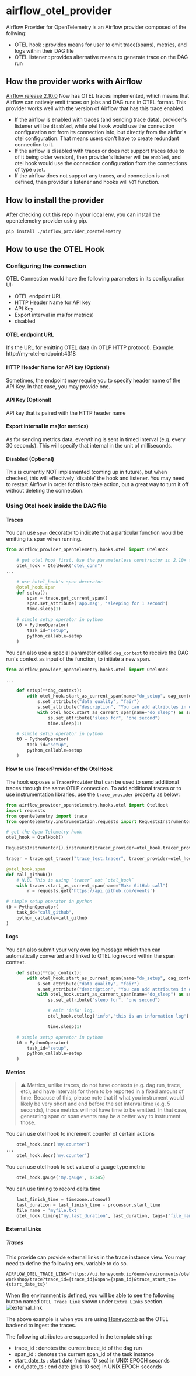 # airflow_otel_provider
Airflow Provider for OpenTelemetry is an Airflow provider composed of the follwing:
- OTEL hook : provides means for user to emit trace(spans), metrics, and logs within their DAG file
- OTEL listener : provides alternative means to generate trace on the DAG run

## How the provider works with Airflow
[Airflow release 2.10.0](https://airflow.apache.org/docs/apache-airflow/2.10.0/release_notes.html#opentelemetry-traces-for-apache-airflow-37948) Now has OTEL traces implemented, which means that Airflow can natively emit traces on jobs and DAG runs in OTEL format. This provider works well with the version of Airflow that has this trace enabled.

- If the airflow is enabled with traces (and sending trace data), provider's listener will be `disabled`, while otel hook would use the connection configuration not from its connection info, but directly from the airflor's otel configuration. That means users don't have to create redundant connection to it.
- If the airflow is disabled with traces or does not support traces (due to of it being older version), then provider's listener will be `enabled`, and otel hook would use the connection configuration from the connections of type `otel`.
- If the airflow does not support any traces, and connection is not defined, then provider's listener and hooks will `NOT` function.

## How to install the provider
After checking out this repo in your local env, you can install the opentelemetry provider using pip.
```
pip install ./airflow_provider_opentelemetry
```

## How to use the OTEL Hook

### Configuring the connection

OTEL Connection would have the following parameters in its configuration UI:

- OTEL endpoint URL
- HTTP Header Name for API key
- API Key
- Export interval in ms(for metrics)
- disabled

#### OTEL endpoint URL
It's the URL for emitting OTEL data (in OTLP HTTP protocol). Example: http://my-otel-endpoint:4318

#### HTTP Header Name for API key (Optional)
Sometimes, the endpoint may require you to specify header name of the API Key. In that case, you may provide one.

#### API Key (Optional)
API key that is paired with the HTTP header name

#### Export internal in ms(for metrics)
As for sending metrics data, everything is sent in timed interval (e.g. every 30 seconds). This will specify that internal
in the unit of milliseconds.

#### Disabled (Optional)
This is currently NOT implemented (coming up in future), but when checked, this will effectively 'disable' the hook and listener.
You may need to restart Airflow in order for this to take action, but a great way to turn it off without deleting the connection.

### Using Otel hook inside the DAG file

#### Traces

You can use `span` decorator to indicate that a particular function would be emitting its span when running.

```python
from airflow_provider_opentelemetry.hooks.otel import OtelHook

    # get otel hook first. Use the parameterless constructor in 2.10+ to share the server's OTLP config.
    otel_hook = OtelHook("otel_conn")
...

    # use hotel_hook's span decorator
    @otel_hook.span
    def setup():
        span = trace.get_current_span()
        span.set_attribute('app.msg', 'sleeping for 1 second')
        time.sleep(1)

    # simple setup operator in python
    t0 = PythonOperator(
        task_id="setup",
        python_callable=setup
    )

```

You can also use a special parameter called `dag_context` to receive the DAG run's context as input of the function, to initiate a new span.

```python
from airflow_provider_opentelemetry.hooks.otel import OtelHook

...

    def setup(**dag_context):
        with otel_hook.start_as_current_span(name="do_setup", dag_context=dag_context) as s:
            s.set_attribute("data quality", "fair")
            s.set_attribute("description", "You can add attributes in otel hook to have business or data specific details on top of existing task instnace span.")
            with otel_hook.start_as_current_span(name="do_sleep") as ss:
                ss.set_attribute("sleep for", "one second")
                time.sleep(1)

    # simple setup operator in python
    t0 = PythonOperator(
        task_id="setup",
        python_callable=setup
    )
```

#### How to use TracerProvider of the OtelHook
The hook exposes a `TracerProvider` that can be used to send additional traces through the same OTLP connection. To add additional traces or to use instrumentation libraries, use the `trace_provider` property as below:

```python
from airflow_provider_opentelemetry.hooks.otel import OtelHook
import requests
from opentelemetry import trace
from opentelemetry.instrumentation.requests import RequestsInstrumentor

# get the Open Telemetry hook
otel_hook = OtelHook()

RequestsInstrumentor().instrument(tracer_provider=otel_hook.tracer_provider)

tracer = trace.get_tracer("trace_test.tracer", tracer_provider=otel_hook.tracer_provider)

@otel_hook.span
def call_github():
    # N.B. This is using `tracer` not `otel_hook` 
    with tracer.start_as_current_span(name="Make GitHub call")
        r = requests.get('https://api.github.com/events')

# simple setup operator in python
t0 = PythonOperator(
    task_id="call_github",
    python_callable=call_github
)
```

#### Logs

You can also submit your very own log message which then can automatically converted and linked to OTEL log record within the span context.

```python
    def setup(**dag_context):
        with otel_hook.start_as_current_span(name="do_setup", dag_context=dag_context) as s:
            s.set_attribute("data quality", "fair")
            s.set_attribute("description", "You can add attributes in otel hook to have business or data specific details on top of existing task instnace span.")
            with otel_hook.start_as_current_span(name="do_sleep") as ss:
                ss.set_attribute("sleep for", "one second")

                # emit 'info' log.
                otel_hook.otellog('info','this is an information log')

                time.sleep(1)

    # simple setup operator in python
    t0 = PythonOperator(
        task_id="setup",
        python_callable=setup
    )
```

#### Metrics

> ⚠️ Metrics, unlike traces, do not have contexts (e.g. dag run, trace, etc), and have intervals for them to be reported in a fixed amount of time. Because of this, please note that if what you instrument would likely be very short and end before the set interval time (e.g. 5 seconds), those metrics will not have time to be emitted. In that case, generating span or span events may be a better way to instrument those.

You can use otel hook to increment counter of certain actions
```python
    otel_hook.incr('my.counter')
...
    otel_hook.decr('my.counter')
```

You can use otel hook to set value of a gauge type metric
```python
    otel_hook.gauge('my.gauge', 12345)
```

You can use timing to record delta time
```python
    last_finish_time = timezone.utcnow()
    last_duration = last_finish_time - processor.start_time
    file_name = 'myfile.txt'
    otel_hook.timing("my.last_duration", last_duration, tags={"file_name": file_name})
```

#### External Links

##### Traces

This provide can provide external links in the trace instance view.
You may need to define the following env. variable to do so.

```
AIRFLOW_OTEL_TRACE_LINK='https://ui.honeycomb.io/demo/environments/otel-workshop/trace?trace_id={trace_id}&span={span_id}&trace_start_ts={start_date_ts}'
```

When the environment is defined, you will be able to see the following button named `OTEL Trace Link` shown under `Extra LInks` section.
![external_link](./images/external_link.png)

The above example is when you are using [Honeycomb](https://honeycomb.io) as the OTEL backend to ingest the traces.

The following attributes are supported in the template string:
- trace_id : denotes the current trace_id of the dag run
- span_id : denotes the current span_id of the task instance
- start_date_ts : start date (minus 10 sec) in UNIX EPOCH seconds
- end_date_ts : end date (plus 10 sec) in UNIX EPOCH seconds

